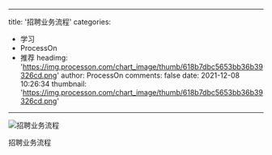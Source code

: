 
---
title: '招聘业务流程'
categories: 
 - 学习
 - ProcessOn
 - 推荐
headimg: 'https://img.processon.com/chart_image/thumb/618b7dbc5653bb36b39326cd.png'
author: ProcessOn
comments: false
date: 2021-12-08 10:26:34
thumbnail: 'https://img.processon.com/chart_image/thumb/618b7dbc5653bb36b39326cd.png'
---

<div>   
<img class="thumb" alt="招聘业务流程" src="https://img.processon.com/chart_image/thumb/618b7dbc5653bb36b39326cd.png" referrerpolicy="no-referrer">
<p>招聘业务流程</p>  
</div>
            